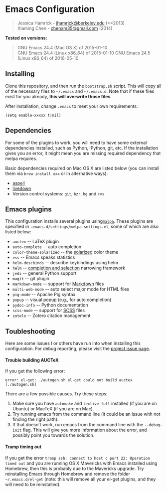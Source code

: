 # Emacs Configuration

>Jessica Hamrick - jhamrick@berkeley.edu (<=2013)  
>Xiaming Chen - chenxm35@gmail.com (2014)

**Tested on versions:**
> GNU Emacs 24.4 (Mac OS X) of 2015-01-10  
> GNU Emacs 24.4 (Linux x86_64) of 2015-01-10
> GNU Emacs 24.5 (Linux x86_64) of 2016-05-10

## Installing

Clone this repository, and then run the `bootstrap.sh` script. This
will copy all of the necessary files to `~/.emacs` and
`~/.emacs.d`. Note that if these files exist for you already, **this
will overwrite those files**.

After installation, change `.emacs` to meet your own requirements:

    (setq enable-xxxxx t|nil)

## Dependencies

For some of the plugins to work, you will need to have some external
dependencies installed, such as Python, IPython, git, etc. If the
installation gives you an error, it might mean you are missing
required dependency that melpa requires.

Basic dependencies required on Mac OS X are listed below (you can install them via
`brew install xxx` or in alternative ways):

* [aspell](http://www.emacswiki.org/emacs/InteractiveSpell)
* [livedown](https://github.com/shime/emacs-livedown)
* Version control systems: `git`, `bzr`, `hg` and `cvs`

## Emacs plugins

This configuration installs several plugins using[`malpa`](http://melpa.org/).
These plugins are specified in `.emacs.d/settings/melpa-settings.el`,
some of which are also listed below:

* `auctex` -- LaTeX plugin
* `auto-complete` -- auto completion
* `color-theme-solarized` -- the [solarized](http://ethanschoonover.com/solarized) color theme
* `ess` -- Emacs speaks statistics
* `helm-descbinds` -- describe keybindings using helm
* `helm` -- [completion and selection](https://github.com/emacs-helm/helm) narrowing framework
* `jedi` -- general Python support
* `magit` -- git plugin
* `markdown-mode` -- support for [Markdown](http://daringfireball.net/projects/markdown/) files
* `multi-web-mode` -- auto select major mode for HTML files
* `pig-mode` -- Apache Pig syntax
* `popup` -- visual popup (e.g., for auto completion)
* `pydoc-info` -- Python documentation
* `scss-mode` -- support for [SCSS](http://sass-lang.com/) files
* `zotelo` -- Zotero citation management

## Toubleshooting

Here are some issues I or others have run into when installing this configuration. For debug reporting, please visit the
[project issue page](https://github.com/caesar0301/emacs-config/issues).

#### Trouble building AUCTeX

If you get the following error:

`error: el-get: ./autogen.sh el-get could not build auctex [./autogen.sh]`

There are a few possible causes. Try these steps:

1. Make sure you have `automake` and `texlive-full` installed (if you are on Ubuntu) or MacTeX (if you are on Mac).
2. Try running emacs from the command line (it could be an issue with not finding the right path).
3. If that doesn't work, run emacs from the command line with the `--debug-init` flag. This will give you more information about the error, and possibly point you towards the solution.

#### Tramp timing out

If you get the error `tramp ssh: connect to host c port 22: Operation timed out` and you are running OS X Mavericks with Emacs installed using Homebrew, then this is probably due to the Mavericks upgrade. Try reinstalling Emacs through Homebrew and remove the folder `~/.emacs.d/el-get` (note: this will remove all your el-get plugins, and they will need to be reinstalled).
